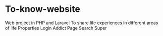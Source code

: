 # To-know-website
Web project in PHP and Laravel To share life experiences in different areas of life Properties Login Addict Page Search Super
